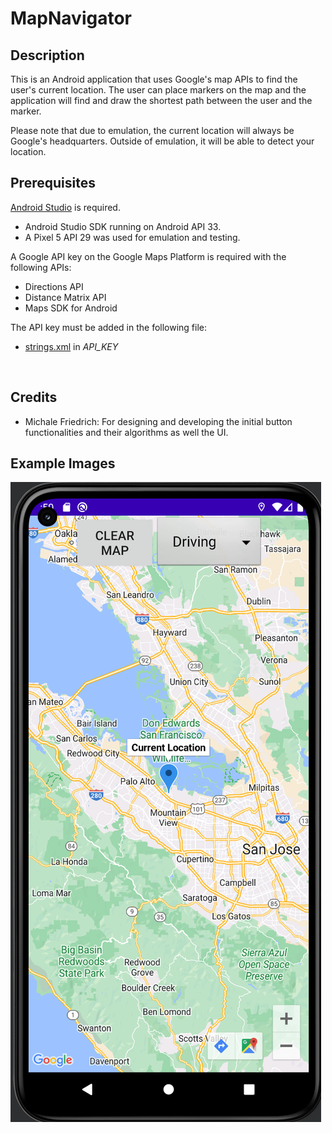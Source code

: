 # MapNavigator

## Description
This is an Android application that uses Google's map APIs to find the user's current location. The user can place markers on the map and the application will find and draw the shortest path between the user and the marker.

Please note that due to emulation, the current location will always be Google's headquarters. Outside of emulation, it will be able to detect your location.

## Prerequisites
[Android Studio](https://developer.android.com/studio) is required.
- Android Studio SDK running on Android API 33.
- A Pixel 5 API 29 was used for emulation and testing.

A Google API key on the Google Maps Platform is required with the following APIs:
- Directions API
- Distance Matrix API
- Maps SDK for Android<br>

The API key must be added in the following file:
- [strings.xml](https://github.com/Chris-Archive/MapNavigator/blob/main/app/src/main/res/values/strings.xml) in *API_KEY*
<br>

## Credits
- Michale Friedrich: For designing and developing the initial button functionalities and their algorithms as well the UI.

## Example Images

![Current Location](/Image%20Examples/Current%20Location.png)